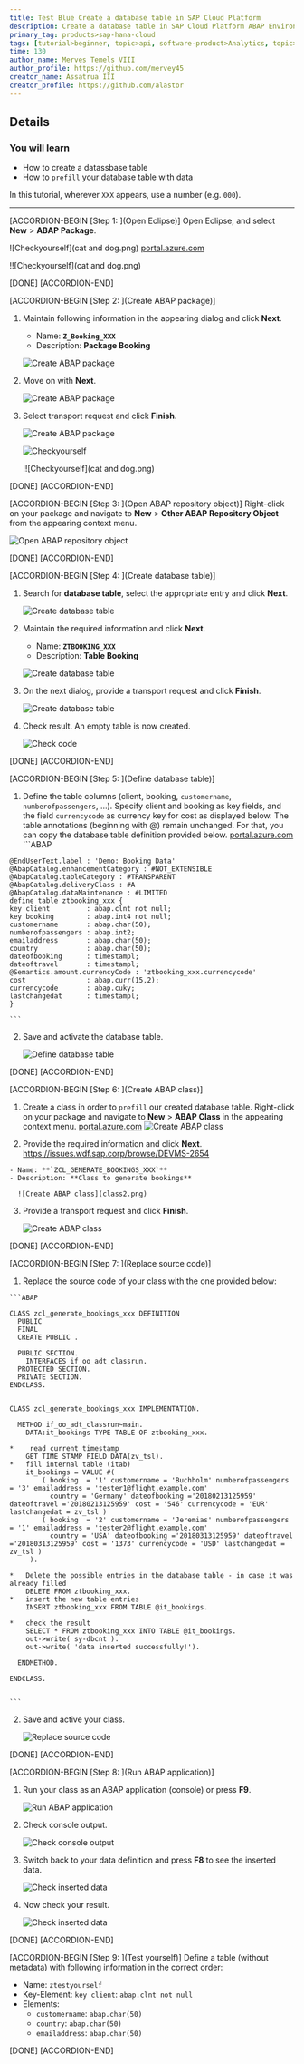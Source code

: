 ```yaml
---
title: Test Blue Create a database table in SAP Cloud Platform
description: Create a database table in SAP Cloud Platform ABAP Environment and prefill it with data. 
primary_tag: products>sap-hana-cloud
tags: [tutorial>beginner, topic>api, software-product>Analytics, topic>Business-Development]
time: 130
author_name: Merves Temels VIII
author_profile: https://github.com/mervey45
creator_name: Assatrua III
creator_profile: https://github.com/alastor
---
```


## Details
### You will learn
- How to create a datassbase table
- How to `prefill` your database table with data

In this tutorial, wherever `XXX` appears, use a number (e.g. `000`).

---

[ACCORDION-BEGIN [Step 1: ](Open Eclipse)]
Open Eclipse, and select **New** > **ABAP Package**.

![Checkyourself](cat and dog.png)
 [portal.azure.com](portal.azure.com)


!![Checkyourself](cat and dog.png)
 
[DONE]
[ACCORDION-END]

[ACCORDION-BEGIN [Step 2: ](Create ABAP package)]
  1. Maintain following information in the appearing dialog and  click **Next**.

      - Name: **`Z_Booking_XXX`**
      - Description: **Package Booking**

      ![Create ABAP package](package2.png)

  2. Move on with **Next**.

      ![Create ABAP package](package3.png)

  3. Select transport request and click **Finish**.

      ![Create ABAP package](package4.png)
      
      ![Checkyourself](cat_and_dog.png)


      !![Checkyourself](cat and dog.png)



[DONE]
[ACCORDION-END]

[ACCORDION-BEGIN [Step 3: ](Open ABAP repository object)]
Right-click on your package and navigate to **New** > **Other ABAP Repository Object** from the appearing context menu.

![Open ABAP repository object](object.png)

[DONE]
[ACCORDION-END]

[ACCORDION-BEGIN [Step 4: ](Create database table)]
  1. Search for **database table**, select the appropriate entry and click **Next**.

      ![Create database table](db.png)
  2. Maintain the required information and click **Next**.

      - Name: **`ZTBOOKING_XXX`**
      - Description: **Table Booking**

      ![Create database table](db2.png)

  3. On the next dialog, provide a transport request and click **Finish**.

      ![Create database table](db3.png)

  4. Check result. An empty table is now created.

      ![Check code](empty.png)

[DONE]
[ACCORDION-END]

[ACCORDION-BEGIN [Step 5: ](Define database table)]
  1. Define the table columns (client, booking, `customername`, `numberofpassengers`, …). Specify client and booking as key fields, and the field `currencycode` as currency key for cost as displayed below. The table annotations (beginning with @) remain unchanged. For that, you can copy the database table definition provided below.
 [portal.azure.com](portal.azure.com)
    ```ABAP

    @EndUserText.label : 'Demo: Booking Data'
    @AbapCatalog.enhancementCategory : #NOT_EXTENSIBLE
    @AbapCatalog.tableCategory : #TRANSPARENT
    @AbapCatalog.deliveryClass : #A
    @AbapCatalog.dataMaintenance : #LIMITED
    define table ztbooking_xxx {
    key client         : abap.clnt not null;
    key booking        : abap.int4 not null;
    customername       : abap.char(50);
    numberofpassengers : abap.int2;
    emailaddress       : abap.char(50);
    country            : abap.char(50);
    dateofbooking      : timestampl;
    dateoftravel       : timestampl;
    @Semantics.amount.currencyCode : 'ztbooking_xxx.currencycode'
    cost               : abap.curr(15,2);
    currencycode       : abap.cuky;
    lastchangedat      : timestampl;
    }

    ```

  2. Save and activate the database table.

      ![Define database table](saveandactivate.png)

[DONE]
[ACCORDION-END]

[ACCORDION-BEGIN [Step 6: ](Create ABAP class)]
  1. Create a class in order to `prefill` our created database table. Right-click on your package and navigate to **New** > **ABAP Class** in the appearing context menu.
 [portal.azure.com](portal.azure.com)
      ![Create ABAP class](class.png)

  2. Provide the required information and click **Next**.
https://issues.wdf.sap.corp/browse/DEVMS-2654

    - Name: **`ZCL_GENERATE_BOOKINGS_XXX`**
    - Description: **Class to generate bookings**

      ![Create ABAP class](class2.png)

  3. Provide a transport request and click **Finish**.

      ![Create ABAP class](class3.png)

[DONE]
[ACCORDION-END]

[ACCORDION-BEGIN [Step 7: ](Replace source code)]
  1. Replace the source code of your class with the one provided below:

    ```ABAP

    CLASS zcl_generate_bookings_xxx DEFINITION
      PUBLIC
      FINAL
      CREATE PUBLIC .

      PUBLIC SECTION.
        INTERFACES if_oo_adt_classrun.
      PROTECTED SECTION.
      PRIVATE SECTION.
    ENDCLASS.


    CLASS zcl_generate_bookings_xxx IMPLEMENTATION.

      METHOD if_oo_adt_classrun~main.
        DATA:it_bookings TYPE TABLE OF ztbooking_xxx.

    *    read current timestamp
        GET TIME STAMP FIELD DATA(zv_tsl).
    *   fill internal table (itab)
        it_bookings = VALUE #(
            ( booking  = '1' customername = 'Buchholm' numberofpassengers = '3' emailaddress = 'tester1@flight.example.com'
              country = 'Germany' dateofbooking ='20180213125959' dateoftravel ='20180213125959' cost = '546' currencycode = 'EUR' lastchangedat = zv_tsl )
            ( booking  = '2' customername = 'Jeremias' numberofpassengers = '1' emailaddress = 'tester2@flight.example.com'
              country = 'USA' dateofbooking ='20180313125959' dateoftravel ='20180313125959' cost = '1373' currencycode = 'USD' lastchangedat = zv_tsl )
         ).

    *   Delete the possible entries in the database table - in case it was already filled
        DELETE FROM ztbooking_xxx.
    *   insert the new table entries
        INSERT ztbooking_xxx FROM TABLE @it_bookings.

    *   check the result
        SELECT * FROM ztbooking_xxx INTO TABLE @it_bookings.
        out->write( sy-dbcnt ).
        out->write( 'data inserted successfully!').

      ENDMETHOD.

    ENDCLASS.


    ```

  2. Save and active your class.

      ![Replace source code](saveandactivate.png)

[DONE]
[ACCORDION-END]

[ACCORDION-BEGIN [Step 8: ](Run ABAP application)]
  1. Run your class as an ABAP application (console) or press **F9**.

      ![Run ABAP application](application.png)

  2. Check console output.

      ![Check console output](output.png)

  3. Switch back to your data definition and press **F8** to see the inserted data.

      ![Check inserted data](data.png)

  4. Now check your result.

      ![Check inserted data](result.png)

[DONE]
[ACCORDION-END]

[ACCORDION-BEGIN [Step 9: ](Test yourself)]
Define a table (without metadata) with following information in the correct order:

 - Name: `ztestyourself`
 - Key-Element: `key client`: `abap.clnt not null`
 - Elements:
    - `customername`: `abap.char(50)`
    - `country`: `abap.char(50)`
    - `emailaddress`: `abap.char(50)`

[DONE]
[ACCORDION-END]
